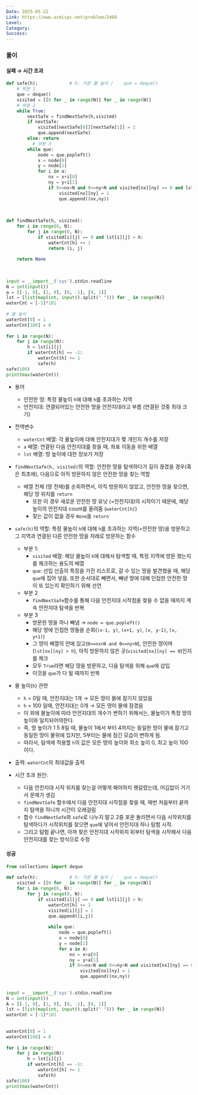 ```yaml
---
Date: 2025-05-22
Link: https://www.acmicpc.net/problem/2468
Level: 
Category: 
Success:
---
```

### 풀이
#### 실패 → 시간 초과
```python
def safe(h):            # h: 가준 물 높이 /    que = deque()  
	# 부분 1
	que = deque()
    visited = [[0 for _ in range(N)] for _ in range(N)]  
	# 부분 2
    while True:  
        nextSafe = findNextSafe(h,visited)  
        if nextSafe:  
            visited[nextSafe[0]][nextSafe[1]] = 1  
            que.append(nextSafe)  
        else: return  
		  # 부분 3
        while que:  
            node = que.popleft()  
            x = node[0]  
            y = node[1]  
            for i in a:  
                nx = x+i[0]  
                ny = y+i[1]  
                if 0<=nx<N and 0<=ny<N and visited[nx][ny] == 0 and lst[nx][ny] > h:  
                    visited[nx][ny] = 1  
                    que.append((nx,ny))  
  
  
  
def findNextSafe(h, visited):  
    for i in range(0, N):  
        for j in range(0, N):  
            if visited[i][j] == 0 and lst[i][j] > h:  
                waterCnt[h] += 1  
                return (i, j)  
  
    return None  
  
  
  
input = __import__('sys').stdin.readline  
N = int(input())  
a = [[-1, 0], [1, 0], [0, -1], [0, 1]]  
lst = [list(map(int, input().split(" "))) for _ in range(N)]  
waterCnt = [-1]*101  
  
# 물 높이  
waterCnt[0] = 1  
waterCnt[100] = 0  
 
for i in range(N):  
    for j in range(N):  
        h = lst[i][j]  
        if waterCnt[h] == -1:  
            waterCnt[h] += 1  
            safe(h)  
safe(100)  
print(max(waterCnt))
```
- 용어
	- 안전한 땅: 특정 물높이 `h`에 대해 `h`를 초과하는 지역
	- 안전지대: 연결되어있는 안전한 땅을 안전지대라고 부름 (연결된 것중 최대 크기)
- 전역변수
	- `waterCnt` 배열: 각 물높이에 대해 안전지대가 몇 개인지 개수를 저장
	- `a` 배열: 연결된 다음 안전지대를 찾을 때, 좌표 이동을 위한 배열
	- `lst` 배열: 땅 높이에 대한 정보가 저장
- `findNextSafe(h, visited)`의 역할: 안전한 땅을 탐색하다가 길이 끊겼을 경우(혹은 최초에), 다음으로 아직 방문하지 않은 안전한 땅을 찾는 역할
	- 배열 전체 (땅 전체)를 순회하면서, 아직 방문하지 않았고, 안전한 땅을 찾으면, 해당 땅 위치를 `return`
		- 또한 이 경우 새로운 안전한 땅 유닛 (=안전지대)의 시작이기 때문에, 해당 높이의 안전지대 count를 올려줌 (`waterCnt[h]`)
		- 찾는 값이 없을 경우 `None`을 `return`
- `safe(h)`의 역할: 특정 물높이 `h`에 대해 `h`를 초과하는 지역(=안전한 땅)을 방문하고 그 지역과 연결된 다른 안전한 땅을 차례로 방문하는 함수
	- 부분 1:
		- `visited` 배열: 해당 물높이 `h`에 대해서 탐색할 때, 특정 지역에 방문 했는지를 체크하는 용도의 배열
		- `que`: 선입 선출의 특징을 가진 리스트로, 갈 수 있는 땅을 발견했을 때, 해당 `que`에 집어 넣음. 또한 순서대로 빼면서, 빼낸 땅에 대해 인접한 안전한 땅이 또 있는지 확인하기 위해 선언
	- 부분 2
		- `findNextSafe`함수를 통해 다음 안전지대 시작점을 찾을 수 없을 때까지 계속 안전지대 탐색을 반복
	- 부분 3
		- 방문한 땅을 하나 빼냄 → `node = que.popleft()`
		- 해당 땅에 인접한 땅들을 순회(`(x-1, y)`, `(x+1, y)`, `(x, y-1)`, `(x, y+1)`)
		- 그 땅이 배열의 안에 있고(`0<=nx<N and 0<=ny<N`), 안전한 땅이며(`lst[nx][ny] > h`), 아직 방문하지 않은 곳(`visited[nx][ny] == 0`)인지를 체크
		- 모두 `True`라면 해당 땅을 방문하고, 다음 탐색을 위해 `que`에 삽입
		- 이것을 `que`가 다 빌 때까지 반복
- 물 높이(`h`) 관련
	- `h` = 0일 때, 안전지대는 1개 → 모든 땅이 물에 잠기지 않았음
	- `h` = 100 일때, 안전지대는 0개 → 모든 땅이 물에 잠겼음
	- 이 외에 물높이에 따라 안전지대의 개수가 변하기 위해서는, 물높이가 특정 땅의 높이와 일치되어야한다.
	- 즉, 땅 높이가 1 5 8일 때, 물높이 1에서 부터 4까지는 동일한 땅이 물에 잠기고 동일한 땅이 물위에 있지만, 5부터는 물에 잠긴 모습이 변하게 됨.
	- 따라서, 탐색에 적용할 `h`의 값은 모든 땅의 높이와 최소 높이 0, 최고 높이 100이다.
- 출력: `waterCnt`의 최대값을 출력

- 시간 초과 원인:
	- 다음 안전지대 시작 위치를 찾는걸 어떻게 해야하지 헷갈렸는데, 어김없이 거기서 문제가 생김 
	- `findNextSafe` 함수에서 다음 안전지대 시작점을 찾을 때, 매번 처음부터 끝까지 탐색을 하니까 시간이 오래걸림  
	- 함수 `findNextSafe`와 `safe`로 나누지 말고 2중 포문 돌리면서 다음 시작위치를 탐색하다가 시작위치를 찾으면 `que`에 넣어서 안전지대 하나 탐험 시작. 
	- 그리고 탐험 끝나면, 아까 찾은 안전지대 시작위치 뒤부터 탐색을 시작해서 다음 안전지대를 찾는 방식으로 수정

#### 성공
```python
from collections import deque  
  
def safe(h):            # h: 가준 물 높이 /    que = deque()  
    visited = [[0 for _ in range(N)] for _ in range(N)]  
    for i in range(0, N):  
        for j in range(0, N):  
            if visited[i][j] == 0 and lst[i][j] > h:  
                waterCnt[h] += 1  
                visited[i][j] = 1  
                que.append((i,j))  
  
                while que:  
                    node = que.popleft()  
                    x = node[0]  
                    y = node[1]  
                    for a in A:  
                        nx = x+a[0]  
                        ny = y+a[1]  
                        if 0<=nx<N and 0<=ny<N and visited[nx][ny] == 0 and lst[nx][ny] > h:  
                            visited[nx][ny] = 1  
                            que.append((nx,ny))  
  
  
input = __import__('sys').stdin.readline  
N = int(input())  
A = [[-1, 0], [1, 0], [0, -1], [0, 1]]  
lst = [list(map(int, input().split(" "))) for _ in range(N)]  
waterCnt = [-1]*101  
  
  
waterCnt[0] = 1  
waterCnt[100] = 0  
  
for i in range(N):  
    for j in range(N):  
        h = lst[i][j]  
        if waterCnt[h] == -1:  
            waterCnt[h] += 1  
            safe(h)  
safe(100)  
print(max(waterCnt))
```